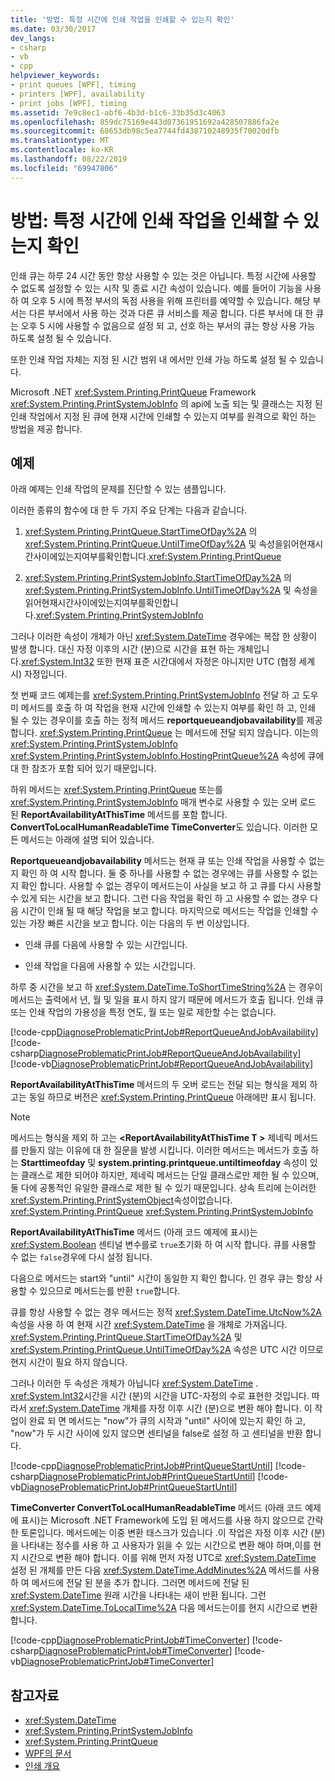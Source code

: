 ```yaml
---
title: '방법: 특정 시간에 인쇄 작업을 인쇄할 수 있는지 확인'
ms.date: 03/30/2017
dev_langs:
- csharp
- vb
- cpp
helpviewer_keywords:
- print queues [WPF], timing
- printers [WPF], availability
- print jobs [WPF], timing
ms.assetid: 7e9c8ec1-abf6-4b3d-b1c6-33b35d3c4063
ms.openlocfilehash: 859dc75169e443d07361951692a428507886fa2e
ms.sourcegitcommit: 68653db98c5ea7744fd438710248935f70020dfb
ms.translationtype: MT
ms.contentlocale: ko-KR
ms.lasthandoff: 08/22/2019
ms.locfileid: "69947806"
---
```

# <a name="how-to-discover-whether-a-print-job-can-be-printed-at-this-time-of-day"></a>방법: 특정 시간에 인쇄 작업을 인쇄할 수 있는지 확인
인쇄 큐는 하루 24 시간 동안 항상 사용할 수 있는 것은 아닙니다. 특정 시간에 사용할 수 없도록 설정할 수 있는 시작 및 종료 시간 속성이 있습니다. 예를 들어이 기능을 사용 하 여 오후 5 시에 특정 부서의 독점 사용을 위해 프린터를 예약할 수 있습니다. 해당 부서는 다른 부서에서 사용 하는 것과 다른 큐 서비스를 제공 합니다. 다른 부서에 대 한 큐는 오후 5 시에 사용할 수 없음으로 설정 되 고, 선호 하는 부서의 큐는 항상 사용 가능 하도록 설정 될 수 있습니다.  
  
 또한 인쇄 작업 자체는 지정 된 시간 범위 내 에서만 인쇄 가능 하도록 설정 될 수 있습니다.  
  
 Microsoft .NET <xref:System.Printing.PrintQueue> Framework <xref:System.Printing.PrintSystemJobInfo> 의 api에 노출 되는 및 클래스는 지정 된 인쇄 작업에서 지정 된 큐에 현재 시간에 인쇄할 수 있는지 여부를 원격으로 확인 하는 방법을 제공 합니다.  
  
## <a name="example"></a>예제  
 아래 예제는 인쇄 작업의 문제를 진단할 수 있는 샘플입니다.  
  
 이러한 종류의 함수에 대 한 두 가지 주요 단계는 다음과 같습니다.  
  
1. <xref:System.Printing.PrintQueue.StartTimeOfDay%2A> 의 <xref:System.Printing.PrintQueue.UntilTimeOfDay%2A> 및 속성을읽어현재시간사이에있는지여부를확인합니다.<xref:System.Printing.PrintQueue>  
  
2. <xref:System.Printing.PrintSystemJobInfo.StartTimeOfDay%2A> 의 <xref:System.Printing.PrintSystemJobInfo.UntilTimeOfDay%2A> 및 속성을읽어현재시간사이에있는지여부를확인합니다.<xref:System.Printing.PrintSystemJobInfo>  
  
 그러나 이러한 속성이 개체가 아닌 <xref:System.DateTime> 경우에는 복잡 한 상황이 발생 합니다. 대신 자정 이후의 시간 (분)으로 시간을 표현 하는 개체입니다.<xref:System.Int32> 또한 현재 표준 시간대에서 자정은 아니지만 UTC (협정 세계시) 자정입니다.  
  
 첫 번째 코드 예제는를 <xref:System.Printing.PrintSystemJobInfo> 전달 하 고 도우미 메서드를 호출 하 여 작업을 현재 시간에 인쇄할 수 있는지 여부를 확인 하 고, 인쇄 될 수 있는 경우이를 호출 하는 정적 메서드 **reportqueueandjobavailability**를 제공 합니다. <xref:System.Printing.PrintQueue> 는 메서드에 전달 되지 않습니다. 이는의 <xref:System.Printing.PrintSystemJobInfo> <xref:System.Printing.PrintSystemJobInfo.HostingPrintQueue%2A> 속성에 큐에 대 한 참조가 포함 되어 있기 때문입니다.  
  
 하위 메서드는 <xref:System.Printing.PrintQueue> 또는를 <xref:System.Printing.PrintSystemJobInfo> 매개 변수로 사용할 수 있는 오버 로드 된 **ReportAvailabilityAtThisTime** 메서드를 포함 합니다. **ConvertToLocalHumanReadableTime TimeConverter**도 있습니다. 이러한 모든 메서드는 아래에 설명 되어 있습니다.  
  
 **Reportqueueandjobavailability** 메서드는 현재 큐 또는 인쇄 작업을 사용할 수 없는지 확인 하 여 시작 합니다. 둘 중 하나를 사용할 수 없는 경우에는 큐를 사용할 수 없는지 확인 합니다. 사용할 수 없는 경우이 메서드는이 사실을 보고 하 고 큐를 다시 사용할 수 있게 되는 시간을 보고 합니다. 그런 다음 작업을 확인 하 고 사용할 수 없는 경우 다음 시간이 인쇄 될 때 해당 작업을 보고 합니다. 마지막으로 메서드는 작업을 인쇄할 수 있는 가장 빠른 시간을 보고 합니다. 이는 다음의 두 번 이상입니다.  
  
- 인쇄 큐를 다음에 사용할 수 있는 시간입니다.  
  
- 인쇄 작업을 다음에 사용할 수 있는 시간입니다.  
  
 하루 중 시간을 보고 하 <xref:System.DateTime.ToShortTimeString%2A> 는 경우이 메서드는 출력에서 년, 월 및 일을 표시 하지 않기 때문에 메서드가 호출 됩니다. 인쇄 큐 또는 인쇄 작업의 가용성을 특정 연도, 월 또는 일로 제한할 수는 없습니다.  
  
 [!code-cpp[DiagnoseProblematicPrintJob#ReportQueueAndJobAvailability](~/samples/snippets/cpp/VS_Snippets_Wpf/DiagnoseProblematicPrintJob/CPP/Program.cpp#reportqueueandjobavailability)]
 [!code-csharp[DiagnoseProblematicPrintJob#ReportQueueAndJobAvailability](~/samples/snippets/csharp/VS_Snippets_Wpf/DiagnoseProblematicPrintJob/CSharp/Program.cs#reportqueueandjobavailability)]
 [!code-vb[DiagnoseProblematicPrintJob#ReportQueueAndJobAvailability](~/samples/snippets/visualbasic/VS_Snippets_Wpf/DiagnoseProblematicPrintJob/visualbasic/program.vb#reportqueueandjobavailability)]  
  
 **ReportAvailabilityAtThisTime** 메서드의 두 오버 로드는 전달 되는 형식을 제외 하 고는 동일 하므로 버전은 <xref:System.Printing.PrintQueue> 아래에만 표시 됩니다.  
  
> [!NOTE]
> 메서드는 형식을 제외 하 고는 **\<ReportAvailabilityAtThisTime T >** 제네릭 메서드를 만들지 않는 이유에 대 한 질문을 발생 시킵니다. 이러한 메서드는 메서드가 호출 하는 **Starttimeofday** 및 **system.printing.printqueue.untiltimeofday** 속성이 있는 클래스로 제한 되어야 하지만, 제네릭 메서드는 단일 클래스로만 제한 될 수 있으며, 둘 다에 공통적인 유일한 클래스로 제한 될 수 있기 때문입니다. 상속 트리에 는이러한<xref:System.Printing.PrintSystemObject>속성이없습니다. <xref:System.Printing.PrintQueue> <xref:System.Printing.PrintSystemJobInfo>  
  
 **ReportAvailabilityAtThisTime** 메서드 (아래 코드 예제에 표시)는 <xref:System.Boolean> 센티널 변수를로 `true`초기화 하 여 시작 합니다. 큐를 사용할 수 없는 `false`경우에 다시 설정 됩니다.  
  
 다음으로 메서드는 start와 "until" 시간이 동일한 지 확인 합니다. 인 경우 큐는 항상 사용할 수 있으므로 메서드는를 반환 `true`합니다.  
  
 큐를 항상 사용할 수 없는 경우 메서드는 정적 <xref:System.DateTime.UtcNow%2A> 속성을 사용 하 여 현재 시간 <xref:System.DateTime> 을 개체로 가져옵니다. <xref:System.Printing.PrintQueue.StartTimeOfDay%2A> 및<xref:System.Printing.PrintQueue.UntilTimeOfDay%2A> 속성은 UTC 시간 이므로 현지 시간이 필요 하지 않습니다.  
  
 그러나 이러한 두 속성은 개체가 아닙니다 <xref:System.DateTime> . <xref:System.Int32>시간을 시간 (분)의 시간을 UTC-자정의 수로 표현한 것입니다. 따라서 <xref:System.DateTime> 개체를 자정 이후 시간 (분)으로 변환 해야 합니다. 이 작업이 완료 되 면 메서드는 "now"가 큐의 시작과 "until" 사이에 있는지 확인 하 고, "now"가 두 시간 사이에 있지 않으면 센티널을 false로 설정 하 고 센티널을 반환 합니다.  
  
 [!code-cpp[DiagnoseProblematicPrintJob#PrintQueueStartUntil](~/samples/snippets/cpp/VS_Snippets_Wpf/DiagnoseProblematicPrintJob/CPP/Program.cpp#printqueuestartuntil)]
 [!code-csharp[DiagnoseProblematicPrintJob#PrintQueueStartUntil](~/samples/snippets/csharp/VS_Snippets_Wpf/DiagnoseProblematicPrintJob/CSharp/Program.cs#printqueuestartuntil)]
 [!code-vb[DiagnoseProblematicPrintJob#PrintQueueStartUntil](~/samples/snippets/visualbasic/VS_Snippets_Wpf/DiagnoseProblematicPrintJob/visualbasic/program.vb#printqueuestartuntil)]  
  
 **TimeConverter ConvertToLocalHumanReadableTime** 메서드 (아래 코드 예제에 표시)는 Microsoft .NET Framework에 도입 된 메서드를 사용 하지 않으므로 간략 한 토론입니다. 메서드에는 이중 변환 태스크가 있습니다 .이 작업은 자정 이후 시간 (분)을 나타내는 정수를 사용 하 고 사용자가 읽을 수 있는 시간으로 변환 해야 하며,이를 현지 시간으로 변환 해야 합니다. 이를 위해 먼저 자정 UTC로 <xref:System.DateTime> 설정 된 개체를 만든 다음 <xref:System.DateTime.AddMinutes%2A> 메서드를 사용 하 여 메서드에 전달 된 분을 추가 합니다. 그러면 메서드에 전달 된 <xref:System.DateTime> 원래 시간을 나타내는 새이 반환 됩니다. 그런 <xref:System.DateTime.ToLocalTime%2A> 다음 메서드는이를 현지 시간으로 변환 합니다.  
  
 [!code-cpp[DiagnoseProblematicPrintJob#TimeConverter](~/samples/snippets/cpp/VS_Snippets_Wpf/DiagnoseProblematicPrintJob/CPP/Program.cpp#timeconverter)]
 [!code-csharp[DiagnoseProblematicPrintJob#TimeConverter](~/samples/snippets/csharp/VS_Snippets_Wpf/DiagnoseProblematicPrintJob/CSharp/Program.cs#timeconverter)]
 [!code-vb[DiagnoseProblematicPrintJob#TimeConverter](~/samples/snippets/visualbasic/VS_Snippets_Wpf/DiagnoseProblematicPrintJob/visualbasic/program.vb#timeconverter)]  
  
## <a name="see-also"></a>참고자료

- <xref:System.DateTime>
- <xref:System.Printing.PrintSystemJobInfo>
- <xref:System.Printing.PrintQueue>
- [WPF의 문서](documents-in-wpf.md)
- [인쇄 개요](printing-overview.md)
